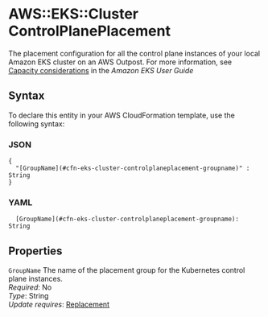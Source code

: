 # AWS::EKS::Cluster ControlPlanePlacement<a name="aws-properties-eks-cluster-controlplaneplacement"></a>

The placement configuration for all the control plane instances of your local Amazon EKS cluster on an AWS Outpost\. For more information, see [Capacity considerations](https://docs.aws.amazon.com/eks/latest/userguide/eks-outposts-capacity-considerations.html) in the *Amazon EKS User Guide* 

## Syntax<a name="aws-properties-eks-cluster-controlplaneplacement-syntax"></a>

To declare this entity in your AWS CloudFormation template, use the following syntax:

### JSON<a name="aws-properties-eks-cluster-controlplaneplacement-syntax.json"></a>

```
{
  "[GroupName](#cfn-eks-cluster-controlplaneplacement-groupname)" : String
}
```

### YAML<a name="aws-properties-eks-cluster-controlplaneplacement-syntax.yaml"></a>

```
  [GroupName](#cfn-eks-cluster-controlplaneplacement-groupname): String
```

## Properties<a name="aws-properties-eks-cluster-controlplaneplacement-properties"></a>

`GroupName`  <a name="cfn-eks-cluster-controlplaneplacement-groupname"></a>
The name of the placement group for the Kubernetes control plane instances\.  
*Required*: No  
*Type*: String  
*Update requires*: [Replacement](https://docs.aws.amazon.com/AWSCloudFormation/latest/UserGuide/using-cfn-updating-stacks-update-behaviors.html#update-replacement)